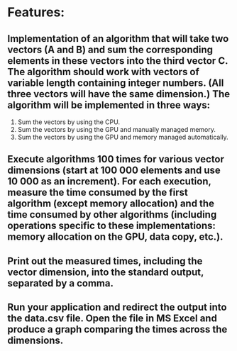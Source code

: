 # Features:
## Implementation of an algorithm that will take two vectors (A and B) and sum the corresponding elements in these vectors into the third vector C. The algorithm should work with vectors of variable length containing integer numbers. (All three vectors will have the same dimension.) The algorithm will be implemented in three ways:
1) Sum the vectors by using the CPU.
2) Sum the vectors by using the GPU and manually managed memory.
3) Sum the vectors by using the GPU and memory managed automatically.

## Execute algorithms 100 times for various vector dimensions (start at 100 000 elements and use 10 000 as an increment). For each execution, measure the time consumed by the first algorithm (except memory allocation) and the time consumed by other algorithms (including operations specific to these implementations: memory allocation on the GPU, data copy, etc.).

## Print out the measured times, including the vector dimension, into the standard output, separated by a comma.

## Run your application and redirect the output into the data.csv file. Open the file in MS Excel and produce a graph comparing the times across the dimensions.
